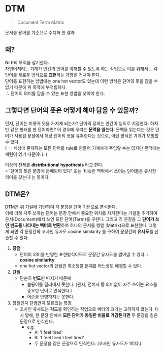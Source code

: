 # DTM
> Document Term Matrix

문서를 용어를 기준으로 수치화 한 결과

## 왜?
NLP의 목적을 상기한다.  
자연어처리는 기계가 인간의 언어를 이해할 수 있도록 하는 작업으로 이를 위해서는 각 단어를 새로운 방식으로 **표현**하는 과정을 거쳐야 한다.  
단어를 표현하는 방법에는 one hot vector도 있는데 이런 방식은 단어의 뜻을 담을 수 없기 때문에 위 목적에 부적합하다.  
$\therefore$ 단어의 의미를 담을 수 있는 표현 방법을 찾아야 한다.

## 그렇다면 단어의 뜻은 어떻게 해야 담을 수 있을까?
먼저, 단어는 어떻게 뜻을 가지게 되는가? 단어의 정의는 인간이 임의로 지정한다. 하지만 같은 형태를 한 단어라면? 이 경우에 우리는 **문맥을 읽는다.** 문맥을 읽는다는 것은 단어가 사용된 문장에서 해당 단어의 뜻을 유추한다는 것으로, 이런 방식은 기계가 모방할 수 있다.   
( $\because$ 세상에 존재하는 모든 단어를 rule로 만들어 기계에게 주입할 수는 없지만 문맥에는 패턴이 있기 때문이다. )

이상의 전제를 **distributional hypothesis** 라고 한다.  
$=$ '단어의 뜻은 문장에 분배되어 있다' 또는 '비슷한 맥락에서 쓰이는 단어들은 유사한 의미를 갖는다'는 뜻이다.

## DTM은?
DTM은 위 가설에 기반하여 각 문장을 단어 기반으로 분석한다.  
이에 더해 자주 쓰이는 단어는 문장 안에서 중요한 위치를 차지한다는 가설을 추가하여 문서(Document)에서 쓰인 모든 단어(Term)를 구한다. 그리고 각 문장을 그 **단어가 쓰인 빈도를 나타내는 벡터로 변환**하여 하나의 문서를 행렬 (Matrix)으로 표현한다. 그렇게 되면 각 문장간의 코사인 유사도 cosine similarity 를 구하여 문장간의 **유사도**를 산출할 수 있다.

1. **장점**
    - 단어의 의미를 반영한 표현방식이므로 문장간 유사도를 알아낼 수 있다. : **cosine similarity**
    - one hot vector의 단점인 희소행렬 문제를 어느정도 해결할 수 있다.
2. **단점**
    - 단순히 **빈도**만 따지기 때문에
        - 불용어를 걸러내지 못한다. (관사, 전치사 등 의미없이 자주 쓰이는 요소를 중요한 단어로 인식한다.)
        - 어순을 반영하지는 못한다.
3. 장점인지 단점인지 모르겠는 특징
    - 코사인 유사도는 **각도**를 확인하는 작업으로 벡터의 크기는 고려하지 않는다. 다시 말해, 한 문장 안에서 **모든 단어가 동일한 비율로 가감된다면** 두 문장을 같은 문장으로 인식한다.
        - e.g. 
            - A: 'I feel tired'
            - B: 'I feel tired I feel tired'
            - 두 문장을 같은 문장으로 인식한다. (코사인 유사도가 1이다.)